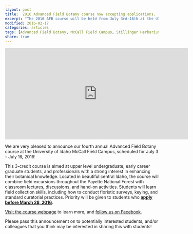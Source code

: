 ```yaml
---
layout: post
title:  2016 Advanced Field Botany course now accepting applications.
excerpt: "The 2016 AFB course will be held from July 3rd-16th at the UIdaho McCall Field Campus"
modified: 2016-02-17
categories: articles
tags: [Advanced Field Botany, McCall Field Campus, Stillinger Herbarium]
share: true
---
```

<iframe width="600" height="300" src="http://player.vimeo.com/video/133320566" frameborder="0"> </iframe>

We are very pleased to announce our fourth annual Advanced Field Botany course at the University of Idaho McCall Field Campus, scheduled for July 3 - July 16, 2016! 

This 3-credit course is aimed at upper level undergraduate, early career graduate students, and professionals with a strong interest in enhancing their botanical knowledge. Located in beautiful central Idaho, the course will combine field excursions throughout the Payette National Forest with classroom lectures, discussions, and hand-on activities. Students will learn field collection skills, including how to conduct floristic surveys, keying, and standard curatorial practices. Priority will be given to students who [**apply before March 28, 2016**](http://webpages.uidaho.edu/dtank/afb/How_to_Enroll.html). 

[Visit the course webpage](http://webpages.uidaho.edu/dtank/AFB/) to learn more, and [follow us on Facebook](https://www.facebook.com/UIAdvancedFieldBotany/). 

Please pass this announcement on to potentially interested students, and/or colleagues that you think may be interested in sharing this with students!
